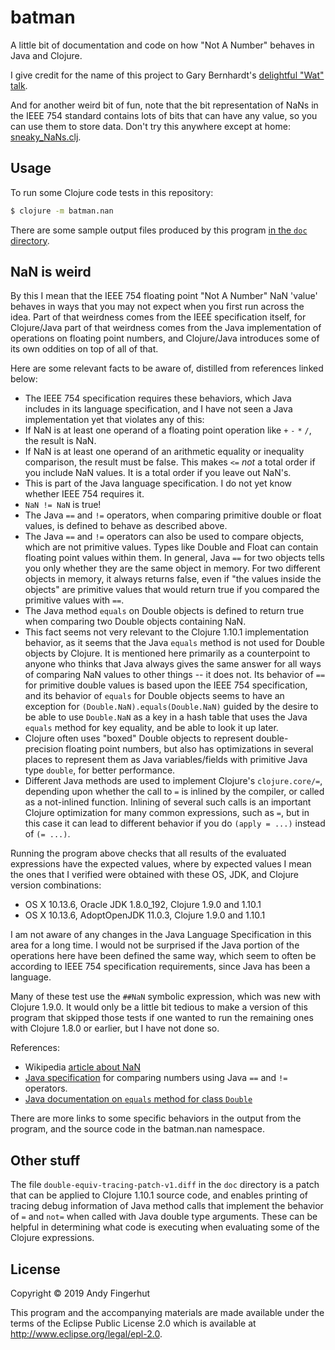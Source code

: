 # batman

A little bit of documentation and code on how "Not A Number" behaves
in Java and Clojure.

I give credit for the name of this project to Gary Bernhardt's
[delightful "Wat" talk](https://www.destroyallsoftware.com/talks/wat).

And for another weird bit of fun, note that the bit representation of
NaNs in the IEEE 754 standard contains lots of bits that can have any
value, so you can use them to store data.  Don't try this anywhere
except at home:
[sneaky_NaNs.clj](https://gist.github.com/gfredericks/af951e56680127f10eb8).


## Usage

To run some Clojure code tests in this repository:

```bash
$ clojure -m batman.nan
```

There are some sample output files produced by this program [in the
`doc` directory](doc).


## NaN is weird

By this I mean that the IEEE 754 floating point "Not A Number" NaN
'value' behaves in ways that you may not expect when you first run
across the idea.  Part of that weirdness comes from the IEEE
specification itself, for Clojure/Java part of that weirdness comes
from the Java implementation of operations on floating point numbers,
and Clojure/Java introduces some of its own oddities on top of all of
that.

Here are some relevant facts to be aware of, distilled from references
linked below:

* The IEEE 754 specification requires these behaviors, which Java
  includes in its language specification, and I have not seen a Java
  implementation yet that violates any of this:
 * If NaN is at least one operand of a floating point operation like
   `+` `-` `*` `/`, the result is NaN.
 * If NaN is at least one operand of an arithmetic equality or
   inequality comparison, the result must be false.  This makes `<=`
   _not_ a total order if you include NaN values.  It is a total order
   if you leave out NaN's.
* This is part of the Java language specification.  I do not yet know
  whether IEEE 754 requires it.
 * `NaN != NaN` is true!
* The Java `==` and `!=` operators, when comparing primitive double or
  float values, is defined to behave as described above.
* The Java `==` and `!=` operators can also be used to compare
  objects, which are not primitive values.  Types like Double and
  Float can contain floating point values within them.  In general,
  Java `==` for two objects tells you only whether they are the same
  object in memory.  For two different objects in memory, it always
  returns false, even if "the values inside the objects" are primitive
  values that would return true if you compared the primitive values
  with `==`.
* The Java method `equals` on Double objects is defined to return true
  when comparing two Double objects containing NaN.
 * This fact seems not very relevant to the Clojure 1.10.1
  implementation behavior, as it seems that the Java `equals` method
  is not used for Double objects by Clojure.  It is mentioned here
  primarily as a counterpoint to anyone who thinks that Java always
  gives the same answer for all ways of comparing NaN values to other
  things -- it does not.  Its behavior of `==` for primitive double
  values is based upon the IEEE 754 specification, and its behavior of
  `equals` for Double objects seems to have an exception for
  `(Double.NaN).equals(Double.NaN)` guided by the desire to be able to
  use `Double.NaN` as a key in a hash table that uses the Java
  `equals` method for key equality, and be able to look it up later.
* Clojure often uses "boxed" Double objects to represent
  double-precision floating point numbers, but also has optimizations
  in several places to represent them as Java variables/fields with
  primitive Java type `double`, for better performance.
* Different Java methods are used to implement Clojure's
  `clojure.core/=`, depending upon whether the call to `=` is inlined
  by the compiler, or called as a not-inlined function.  Inlining of
  several such calls is an important Clojure optimization for many
  common expressions, such as `=`, but in this case it can lead to
  different behavior if you do `(apply = ...)` instead of `(= ...)`.

Running the program above checks that all results of the evaluated
expressions have the expected values, where by expected values I mean
the ones that I verified were obtained with these OS, JDK, and Clojure
version combinations:

* OS X 10.13.6, Oracle JDK 1.8.0_192, Clojure 1.9.0 and 1.10.1
* OS X 10.13.6, AdoptOpenJDK 11.0.3, Clojure 1.9.0 and 1.10.1

I am not aware of any changes in the Java Language Specification in
this area for a long time.  I would not be surprised if the Java
portion of the operations here have been defined the same way, which
seem to often be according to IEEE 754 specification requirements,
since Java has been a language.

Many of these test use the `##NaN` symbolic expression, which was new
with Clojure 1.9.0.  It would only be a little bit tedious to make a
version of this program that skipped those tests if one wanted to run
the remaining ones with Clojure 1.8.0 or earlier, but I have not done
so.

References:

* Wikipedia [article about NaN](https://en.wikipedia.org/wiki/NaN)
* [Java
specification](https://docs.oracle.com/javase/specs/jls/se7/html/jls-15.html#jls-15.21.1)
  for comparing numbers using Java `==` and `!=` operators.
* [Java documentation on `equals` method for class
  `Double`](https://docs.oracle.com/en/java/javase/11/docs/api/java.base/java/lang/Double.html#equals(java.lang.Object))

There are more links to some specific behaviors in the output from the
program, and the source code in the batman.nan namespace.


## Other stuff

The file `double-equiv-tracing-patch-v1.diff` in the `doc` directory
is a patch that can be applied to Clojure 1.10.1 source code, and
enables printing of tracing debug information of Java method calls
that implement the behavior of `=` and `not=` when called with Java
double type arguments.  These can be helpful in determining what code
is executing when evaluating some of the Clojure expressions.


## License

Copyright © 2019 Andy Fingerhut

This program and the accompanying materials are made available under the
terms of the Eclipse Public License 2.0 which is available at
http://www.eclipse.org/legal/epl-2.0.
